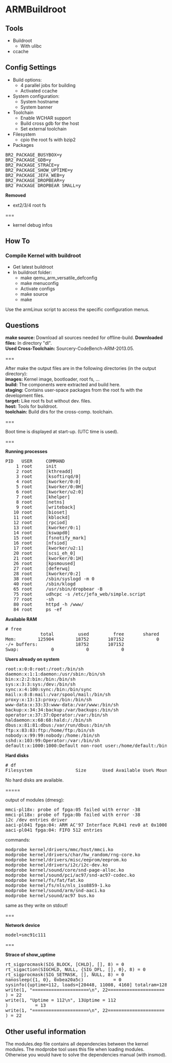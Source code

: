 ARMBuildroot
============

## Tools

* Buildroot
  * With ulibc
* ccache

## Config Settings

* Build options:
  * 4 parallel jobs for building
  * Activated ccache
* System configuration:
  * System hostname
  * System banner
* Toolchain
  * Enable WCHAR support
  * Build cross gdb for the host
  * Set external toolchain
* Filesystem
  * cpio the root fs with bzip2
* Packages
<pre>
BR2_PACKAGE_BUSYBOX=y
BR2_PACKAGE_GDB=y
BR2_PACKAGE_STRACE=y
BR2_PACKAGE_SHOW_UPTIME=y
BR2_PACKAGE_JEFA_WEB=y
BR2_PACKAGE_DROPBEAR=y
BR2_PACKAGE_DROPBEAR_SMALL=y
</pre>

**Removed**
* ext2/3/4 root fs

===

* kernel debug infos
  
## How To

### Compile Kernel with buildroot

* Get latest buildroot
* In buildroot folder:
  * make qemu_arm_versatile_defconfig
  * make menuconfig
  * Activate configs
  * make source
  * make

Use the armLinux script to access the specific configuration menus.

## Questions

**make source:** Download all sources needed for offline-build.
**Downloaded files:** In directory "dl".  
**Used Cross-Toolchain:** Sourcery-CodeBench-ARM-2013.05.

===

After make the output files are in the following directories (in the output directory):  
**images:** Kernel image, bootloader, root fs, ...  
**build:** The components were extracted and build here.  
**staging:** Contains user-space packages from the root fs with the development files.  
**target:** Like root fs but without dev. files.  
**host:** Tools for buildroot.  
**toolchain:** Build dirs for the cross-comp. toolchain.  

===

Boot time is displayed at start-up. (UTC time is used).

===

**Running processes**

<pre>
PID   USER     COMMAND
    1 root     init
    2 root     [kthreadd]
    3 root     [ksoftirqd/0]
    4 root     [kworker/0:0]
    5 root     [kworker/0:0H]
    6 root     [kworker/u2:0]
    7 root     [khelper]
    8 root     [netns]
    9 root     [writeback]
   10 root     [bioset]
   11 root     [kblockd]
   12 root     [rpciod]
   13 root     [kworker/0:1]
   14 root     [kswapd0]
   15 root     [fsnotify_mark]
   16 root     [nfsiod]
   17 root     [kworker/u2:1]
   20 root     [scsi_eh_0]
   21 root     [kworker/0:1H]
   26 root     [kpsmoused]
   27 root     [deferwq]
   28 root     [kworker/0:2]
   38 root     /sbin/syslogd -m 0
   40 root     /sbin/klogd
   65 root     /usr/sbin/dropbear -B
   75 root     udhcpc -s /etc/jefa_web/simple.script
   77 root     -sh
   80 root     httpd -h /www/
   84 root     ps -ef
</pre>

**Available RAM**

<pre>
# free
             total         used         free       shared      buffers
Mem:        125904        18752       107152            0            0
-/+ buffers:              18752       107152
Swap:            0            0            0
</pre>

**Users already on system**

<pre>
root:x:0:0:root:/root:/bin/sh
daemon:x:1:1:daemon:/usr/sbin:/bin/sh
bin:x:2:2:bin:/bin:/bin/sh
sys:x:3:3:sys:/dev:/bin/sh
sync:x:4:100:sync:/bin:/bin/sync
mail:x:8:8:mail:/var/spool/mail:/bin/sh
proxy:x:13:13:proxy:/bin:/bin/sh
www-data:x:33:33:www-data:/var/www:/bin/sh
backup:x:34:34:backup:/var/backups:/bin/sh
operator:x:37:37:Operator:/var:/bin/sh
haldaemon:x:68:68:hald:/:/bin/sh
dbus:x:81:81:dbus:/var/run/dbus:/bin/sh
ftp:x:83:83:ftp:/home/ftp:/bin/sh
nobody:x:99:99:nobody:/home:/bin/sh
sshd:x:103:99:Operator:/var:/bin/sh
default:x:1000:1000:Default non-root user:/home/default:/bin/sh
</pre>

**Hard disks**

<pre>
# df
Filesystem                Size      Used Available Use% Mounted on
</pre>

No hard disks are available.

=====

output of modules (dmesg):

<pre>
mmci-pl18x: probe of fpga:05 failed with error -38
mmci-pl18x: probe of fpga:0b failed with error -38
i2c /dev entries driver
aaci-pl041 fpga:04: ARM AC'97 Interface PL041 rev0 at 0x10004000, irq 56
aaci-pl041 fpga:04: FIFO 512 entries
</pre>

commands:

<pre>
modprobe kernel/drivers/mmc/host/mmci.ko
modprobe kernel/drivers/char/hw_random/rng-core.ko
modprobe kernel/drivers/misc/eeprom/eeprom.ko
modprobe kernel/drivers/i2c/i2c-dev.ko
modprobe kernel/sound/core/snd-page-alloc.ko
modprobe kernel/sound/pci/ac97/snd-ac97-codec.ko
modprobe kernel/fs/fat/fat.ko
modprobe kernel/fs/nls/nls_iso8859-1.ko
modprobe kernel/sound/arm/snd-aaci.ko
modprobe kernel/sound/ac97_bus.ko
</pre>

same as they write on stdout!

===

**Network device**
<pre>
model=smc91c111
</pre>

===

**Strace of show_uptime**

<pre>
rt_sigprocmask(SIG_BLOCK, [CHLD], [], 8) = 0
rt_sigaction(SIGCHLD, NULL, {SIG_DFL, [], 0}, 8) = 0
rt_sigprocmask(SIG_SETMASK, [], NULL, 8) = 0
nanosleep({1, 0}, 0xbea20a5c)           = 0
sysinfo({uptime=112, loads=[20448, 11008, 4160] totalram=128925696, freeram=109408256, sharedram=0, bufferram=0} totalswap=0, freeswap=0, procs=30}) = 0
write(1, "=====================\n", 22=====================
) = 22
write(1, "Uptime = 112\n", 13Uptime = 112
)          = 13
write(1, "=====================\n", 22=====================
) = 22
</pre>

## Other useful information

The modules.dep file contains all dependencies between the kernel modules.
The modprobe tool uses this file when loading modules. Otherwise you would have to solve the
dependencies manual (with insmod).
